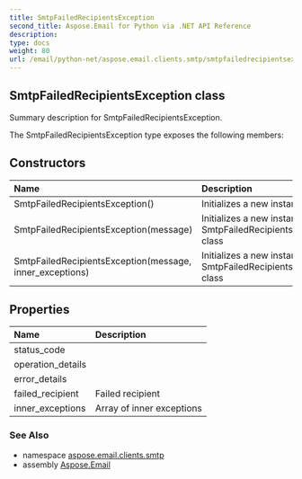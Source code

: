 ```yaml
---
title: SmtpFailedRecipientsException
second_title: Aspose.Email for Python via .NET API Reference
description: 
type: docs
weight: 80
url: /email/python-net/aspose.email.clients.smtp/smtpfailedrecipientsexception/
---
```


## SmtpFailedRecipientsException class

Summary description for SmtpFailedRecipientsException.

The SmtpFailedRecipientsException type exposes the following members:
## Constructors
| Name | Description |
| :- | :- |
|SmtpFailedRecipientsException()|Initializes a new instance of the|
|SmtpFailedRecipientsException(message)|Initializes a new instance of the SmtpFailedRecipientsException class|
|SmtpFailedRecipientsException(message, inner_exceptions)|Initializes a new instance of the SmtpFailedRecipientsException class|
## Properties
| Name | Description |
| :- | :- |
|status_code|  |
|operation_details|  |
|error_details|  |
|failed_recipient|Failed recipient|
|inner_exceptions|Array of inner exceptions|

### See Also

* namespace [aspose.email.clients.smtp](/email/python-net/aspose.email.clients.smtp/)
* assembly [Aspose.Email](/slides/python-net/)

